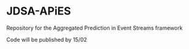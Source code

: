 # JDSA-APiES
Repository for the Aggregated Prediction in Event Streams framework

Code will be published by 15/02
